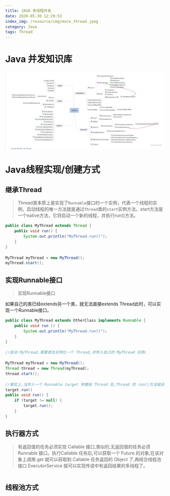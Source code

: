 ```yaml
---
title: JAVA 多线程并发
date: 2020-05-30 12:29:53
index_img: /resource/img/more_thread.jpeg
category: Java
tags: Thread
---
```


# Java 并发知识库

![avatar](/resource/img/thread.png)

# Java线程实现/创建方式

## 继承Thread
>Thread类本质上是实现了`Runnable`接口的一个实例，代表一个线程的实例。启动线程的唯一方法就是通过`Thread`类的`start`实例方法。start方法是一个native方法，它将启动一个新的线程，并执行run()方法。

```java
public class MyThread extends Thread {
    public void run() {
        System.out.println("MyThread.run()");
    }
}

MyThread myThread = new MyThread();
myThread.start();
```

## 实现Runnable接口
>实现Runnable接口

如果自己的类已经extends另一个类，就无法直接extends Thread此时，可以实现一个Runnable接口。
```java
public class MyThread extends OtherClass implements Runnable {
    public void run () {
        System.out.println("MyThread.run()");
    }
}

//启动 MyThread,需要首先实例化一个 Thread,并传入自己的 MyThread 实例:

MyThread myThread = new MyThread();
Thread thread = new Thread(myThread);
thread.start();

//事实上,当传入一个 Runnable target 参数给 Thread 后,Thread 的 run()方法就会调用
target.run()
public void run() {
    if (target != null) {
        target.run();
    }
}
```
## 执行器方式
>有返回值的任务必须实现 Callable 接口,类似的,无返回值的任务必须 Runnable 接口。执行Callable 任务后,可以获取一个 Future 的对象,在该对象上调用 get 就可以获取到 Callable 任务返回的 Object 了,再结合线程池接口 ExecutorService 就可以实现传说中有返回结果的多线程了。


```java

```
## 线程池方式

